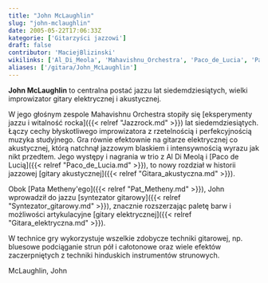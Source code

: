 ```yaml
---
title: "John McLaughlin"
slug: "john-mclaughlin"
date: 2005-05-22T17:06:33Z
kategorie: ['Gitarzyści jazzowi']
draft: false
contributor: 'MaciejBlizinski'
wikilinks: ['Al_Di_Meola', 'Mahavishnu_Orchestra', 'Paco_de_Lucia', 'Pat_Metheny', 'blues', 'gitara_akustyczna', 'gitara_elektryczna', 'jazzrock', 'syntezator_gitarowy']
aliases: ['/gitara/John_McLaughlin']
---
```

**John McLaughlin** to centralna postać jazzu lat siedem­dziesiątych,
wielki improwizator gitary elektrycznej i aku­stycznej.

W jego głośnym zespole Mahavishnu
Orchestra<!-- link nie odnosił się do niczego: 'John McLaughlin' (PosixPath('John_McLaughlin.md')) links to 'Mahavishnu_Orchestra' (PosixPath('/no/path/exists')) and that does not exist --> stopiły się [eksperymenty
jazzu i witalność rocka]({{< relref "Jazzrock.md" >}}) lat siedemdziesiątych.
Łączy cechy błyskotliwego improwizatora z rzetelnością i
perfekcyjnością muzyka studyj­nego. Gra równie efektownie na gitarze
elektrycznej co akustycznej, którą natchnął jazzowym blaskiem i
inten­sywnością wyrazu jak nikt przedtem. Jego występy i na­grania w
trio z Al Di Meolą<!-- link nie odnosił się do niczego: 'John McLaughlin' (PosixPath('John_McLaughlin.md')) links to 'Al_Di_Meola' (PosixPath('/no/path/exists')) and that does not exist --> i [Paco de
Lucią]({{< relref "Paco_de_Lucia.md" >}}), to nowy rozdział w historii jazzowej
[gitary akustycznej]({{< relref "Gitara_akustyczna.md" >}}).

Obok [Pata Metheny'ego]({{< relref "Pat_Metheny.md" >}}), John wprowadził do
jazzu [syntezator gitarowy]({{< relref "Syntezator_gitarowy.md" >}}), znacznie
rozszerzając paletę barw i możliwości artykulacyjne [gitary
elektrycznej]({{< relref "Gitara_elektryczna.md" >}}).

W technice gry wykorzystuje wszelkie zdobycze tech­niki gitarowej, np.
bluesowe<!-- link nie odnosił się do niczego: 'John McLaughlin' (PosixPath('John_McLaughlin.md')) links to 'blues' (PosixPath('/no/path/exists')) and that does not exist --> podciąganie strun pół i całotonowe oraz
wiele efektów zaczerpniętych z techniki hinduskich instrumentów
strunowych.

McLaughlin, John<!-- link nie odnosił się do niczego: 'John McLaughlin' (PosixPath('John_McLaughlin.md')) links to 'kategoria:gitarzyści_jazzowi' (PosixPath('/no/path/exists')) and that does not exist -->
